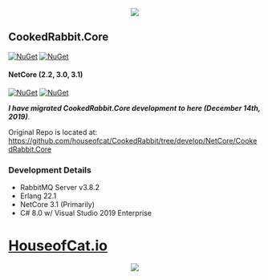 <p align="center"><img src="https://s33.postimg.cc/g8pyewwm7/COOKEDRABBIT_1.jpg"></p>

## CookedRabbit.Core
[![NuGet](https://img.shields.io/nuget/dt/CookedRabbit.svg)](https://www.nuget.org/packages/CookedRabbit/) [![NuGet](https://img.shields.io/nuget/v/CookedRabbit.svg)](https://www.nuget.org/packages/CookedRabbit/)
#### NetCore (2.2, 3.0, 3.1)
[![NuGet](https://img.shields.io/nuget/dt/CookedRabbit.Core.svg)](https://www.nuget.org/packages/CookedRabbit.Core/) [![NuGet](https://img.shields.io/nuget/v/CookedRabbit.Core.svg)](https://www.nuget.org/packages/CookedRabbit.Core/)

***I have migrated CookedRabbit.Core development to here (December 14th, 2019)***.

Original Repo is located at:  
https://github.com/houseofcat/CookedRabbit/tree/develop/NetCore/CookedRabbit.Core

### Development Details

 * RabbitMQ Server v3.8.2
 * Erlang 22.1
 * NetCore 3.1 (Primarily)
 * C# 8.0 w/ Visual Studio 2019 Enterprise

# [HouseofCat.io](https://houseofcat.io)
<p align="center"><img src="https://s33.postimg.cc/tt2hpn1of/COOKEDRABBIT_Readme_2.jpg"></p>
